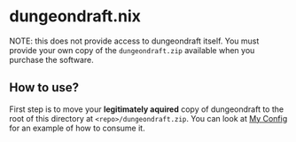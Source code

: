 # dungeondraft.nix

NOTE: this does not provide access to dungeondraft itself. You must provide
your own copy of the `dungeondraft.zip` available when you purchase the
software.

## How to use?

First step is to move your **legitimately aquired** copy of dungeondraft to
the root of this directory at `<repo>/dungeondraft.zip`. You can look at
[My Config](https://github.com/Parasrah/nix-config) for an example of how
to consume it.
